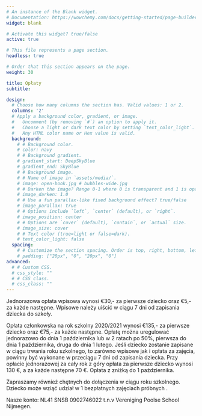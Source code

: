 ```yaml
---
# An instance of the Blank widget.
# Documentation: https://wowchemy.com/docs/getting-started/page-builder/
widget: blank

# Activate this widget? true/false
active: true

# This file represents a page section.
headless: true

# Order that this section appears on the page.
weight: 30

title: Opłaty
subtitle:

design:
  # Choose how many columns the section has. Valid values: 1 or 2.
  columns: '2'
  # Apply a background color, gradient, or image.
  #   Uncomment (by removing `#`) an option to apply it.
  #   Choose a light or dark text color by setting `text_color_light`.
  #   Any HTML color name or Hex value is valid.
  background:
    # # Background color.
    # color: navy
    # # Background gradient.
    # gradient_start: DeepSkyBlue
    # gradient_end: SkyBlue
    # # Background image.
    # # Name of image in `assets/media/`.
    # image: open-book.jpg # bubbles-wide.jpg
    # # Darken the image? Range 0-1 where 0 is transparent and 1 is opaque.
    # image_darken: 1.0
    # # Use a fun parallax-like fixed background effect? true/false
    # image_parallax: true
    # # Options include `left`, `center` (default), or `right`.
    # image_position: center
    # # Options are `cover` (default), `contain`, or `actual` size.
    # image_size: cover
    # # Text color (true=light or false=dark).
    # text_color_light: false
  spacing:
    # # Customize the section spacing. Order is top, right, bottom, left.
    # padding: ["20px", "0", "20px", "0"]
advanced:
  # # Custom CSS. 
  # css_style: ""
  # # CSS class.
  # css_class: ""
---
```


Jednorazowa opłata wpisowa wynosi €30,- za pierwsze dziecko oraz €5,- za każde następne. Wpisowe należy uiścić w ciągu 7 dni od zapisania dziecka do szkoły.

Opłata członkowska na rok szkolny 2020/2021 wynosi €135,- za pierwsze dziecko oraz €75,- za każde następne. Opłatę można uregulować jednorazowo do dnia 1 października lub w 2 ratach po 50%, pierwsza do dnia 1 października, druga do dnia 1 lutego. Jeśli dziecko zostanie zapisane w ciągu trwania roku szkolnego, to  zarówno wpisowe jak i opłata za zajęcia, powinny być wykonane w przeciągu 7 dni od zapisania dziecka. Przy opłacie jednorazowej za cały rok z góry opłata za pierwsze dziecko wynosi 130 €, a za każde następne 70 €. Opłata z zniżką do 1 października.

Zapraszamy również chętnych do dołączenia w ciągu roku szkolnego.
Dziecko może wziąć udział w 1 bezpłatnych zajęciach próbnych .

Nasze konto: NL41 SNSB 0902746022 t.n.v Vereniging Poolse School Nijmegen.
